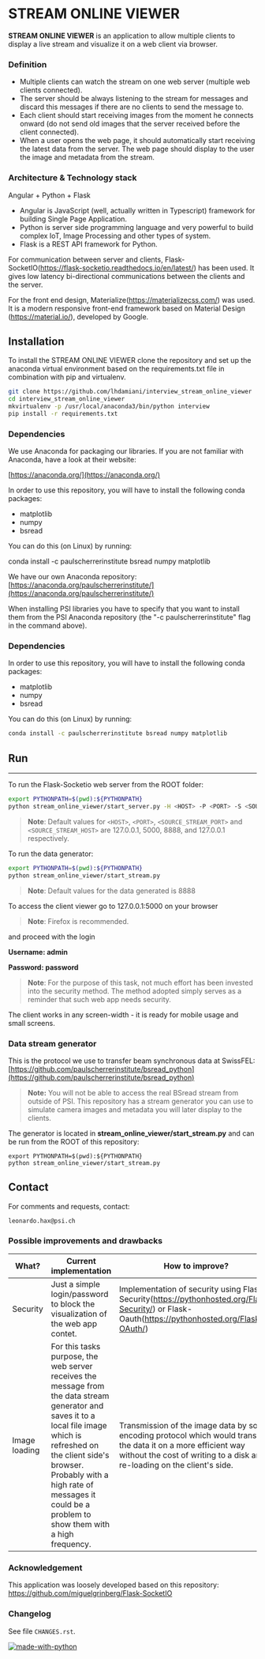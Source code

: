 # STREAM ONLINE VIEWER

**STREAM ONLINE VIEWER** is an application to allow multiple clients to display a live stream and visualize it on a web client via browser.

### Definition
-   Multiple clients can watch the stream on one web server (multiple web clients connected).
- The server should be always listening to the stream for messages and discard this messages if there are no clients to send the message to.
- Each client should start receiving images from the moment he connects onward (do not send old images that the server received before the client connected).
- When a user opens the web page, it should automatically start receiving the latest data from the server. The web page should display to the user the image and metadata from the stream.

### Architecture & Technology stack
Angular + Python + Flask

- Angular is JavaScript (well, actually written in Typescript) framework for building Single Page Application.
- Python is server side programming language and very powerful to build complex IoT, Image Processing and other types of system.
- Flask is a REST API framework for Python.

For communication between server and clients, Flask-SocketIO(https://flask-socketio.readthedocs.io/en/latest/) has been used. It gives low latency bi-directional communications between the clients and the server.

For the front end design, Materialize(https://materializecss.com/) was used. It is a modern responsive front-end framework based on Material Design (https://material.io/), developed by Google.


## Installation
To install the STREAM ONLINE VIEWER clone the repository and set up the anaconda virtual environment based on the requirements.txt file in combination with pip and virtualenv.

```bash
git clone https://github.com/lhdamiani/interview_stream_online_viewer
cd interview_stream_online_viewer
mkvirtualenv -p /usr/local/anaconda3/bin/python interview
pip install -r requirements.txt 
```
### Dependencies

We use Anaconda for packaging our libraries. If you are not familiar with Anaconda, have a look at their website:

[https://anaconda.org/](https://anaconda.org/)

In order to use this repository, you will have to install the following conda packages:

-   matplotlib
-   numpy
-   bsread

You can do this (on Linux) by running:

conda install -c paulscherrerinstitute bsread numpy matplotlib

We have our own Anaconda repository: [https://anaconda.org/paulscherrerinstitute/](https://anaconda.org/paulscherrerinstitute/)

When installing PSI libraries you have to specify that you want to install them from the PSI Anaconda repository (the "-c paulscherrerinstitute" flag in the command above).

### Dependencies
In order to use this repository, you will have to install the following conda packages:

- matplotlib
- numpy
- bsread

You can do this (on Linux) by running:
```bash
conda install -c paulscherrerinstitute bsread numpy matplotlib
```

## Run
-------------------------
To run the Flask-Socketio web server from the ROOT folder:

```bash
export PYTHONPATH=$(pwd):${PYTHONPATH}
python stream_online_viewer/start_server.py -H <HOST> -P <PORT> -S <SOURCE_STREAM_PORT> -O <SOURCE_STREAM_HOST>
```
> **Note**: Default values for `<HOST>`, `<PORT>`, `<SOURCE_STREAM_PORT>` and `<SOURCE_STREAM_HOST>` are 127.0.0.1, 5000, 8888, and 127.0.0.1 respectively.

To run the data generator:
```bash
export PYTHONPATH=$(pwd):${PYTHONPATH}
python stream_online_viewer/start_stream.py
```
> **Note**: Default values for the data generated is 8888

To access the client viewer go to 127.0.0.1:5000 on your browser
> **Note**: Firefox is recommended.

and proceed with the login

**Username: admin**

**Password: password**

> **Note**: For the purpose of this task, not much effort has been invested into the security method. The method adopted simply serves as a reminder that such web app needs security.

The client works in any screen-width - it is ready for mobile usage and small screens.

### Data stream generator

This is the protocol we use to transfer beam synchronous data at SwissFEL: [https://github.com/paulscherrerinstitute/bsread_python](https://github.com/paulscherrerinstitute/bsread_python)

> **Note:** You will not be able to access the real BSread stream from outside of PSI. This repository has a stream generator you can use to simulate camera images and metadata you will later display to the clients. 


The generator is located in **stream_online_viewer/start_stream.py** and can be run from the ROOT of this repository:
```
export PYTHONPATH=$(pwd):${PYTHONPATH}
python stream_online_viewer/start_stream.py
```

## Contact

For comments and requests, contact:
```
leonardo.hax@psi.ch
```

### Possible improvements and drawbacks

|What?|Current implementation|How to improve?|
|----------------|-------------------------------|-----------------------------|
|Security|Just a simple login/password to block the visualization of the web app contet.| Implementation of security using Flask-Security(https://pythonhosted.org/Flask-Security/) or Flask-Oauth(https://pythonhosted.org/Flask-OAuth/)|
|Image loading|For this tasks purpose, the web server receives the message from the data stream generator and saves it to a local file image which is refreshed on the client side's browser. Probably with a high rate of messages it could be a problem to show them with a high frequency. |Transmission of the image data by some encoding protocol which would transfer the data it on a more efficient way without the cost of writing to a disk and re-loading on the client's side.|

### Acknowledgement

This application was loosely developed based on this repository: https://github.com/miguelgrinberg/Flask-SocketIO


### Changelog

See file `CHANGES.rst`.

[![made-with-python](https://img.shields.io/badge/Made%20with-Python-1f425f.svg)](https://www.python.org/)
